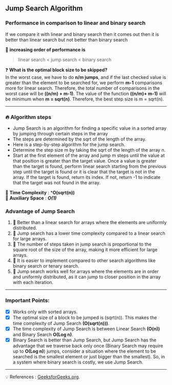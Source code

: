 ## Jump Search Algorithm

### Performance in comparison to linear and binary search <br>
If we compare it with linear and binary search then it comes out then it is better
than linear search but not better than binary search

:anger: **increasing order of performance is**
> linear search < jump search < binary search

:question: **What is the optimal block size to be skipped?** <br>
In the worst case, we have to do **n/m jumps**, and if the last checked 
value is greater than the element to be searched for, we perform **m-1** comparisons
more for linear search. Therefore, the total number of comparisons in the worst
case will be **((n/m) + m-1)**. The value of the function **((n/m)+ m-1)** will
be minimum when **m = sqrt(n)**. Therefore, the best step size is m = sqrt(n).
<br>
***

### :fire: **Algorithm steps**
- Jump Search is an algorithm for finding a specific value in a sorted array by jumping through certain steps in the array
- The steps are determined by the sqrt of the length of the array.
- Here is a step-by-step algorithm for the jump search.
- Determine the step size m by taking the sqrt of the length of the array n.
- Start at the first element of the array and jump m steps until the value at that position is greater than the target value. Once a value is greater than the target is found, perform linear search starting from the previous step until the target is found or it is clear that the target is not in the array. If the target is found, return its index. If not, return -1 to indicate that the target was not found in the array.

:herb: **Time Complexity** : ***O(sqrt(n))** <br>
:seedling: **Auxiliary Space** : ***O(1)***

### Advantage of Jump Search
1. :sunflower: Better than a linear search for arrays where the elements are uniformly distributed.
2. :leaves: Jump search has a lower time complexity compared to a linear search for large arrays.
3. :mushroom: The number of steps taken in jump search is proportional to the square root of the size of the array, making it more efficient for large arrays.
4. :evergreen_tree: It is easier to implement compared to other search algorithms like binary search or tenary search.
5. :seedling: Jump search works well for arrays where the elements are in order and uniformly distributed, as it can jump to closer position in the array with each iteration.

***

### Important Points:
- [x] Works only with sorted arrays.
- [x] The optimal size of a block to be jumped is (sqrt(n)). This makes the time complexity of Jump Search **(O(sqrt(n)))**. <br>
- [x] The time complexity of Jump Search is between Linear Search **(O(n))** and Binary Search **O(Log n)**.
- [x] Binary Search is better than Jump Search, but Jump Search has the advantage that we traverse back only once (Binary Search may require up to **O(Log n)**) jumps, consider a situation where the element to be searched is the smallest element or just bigger than the smallest). So, in a system where binary search is costly, we use Jump Search.

***
:bulb: References : [GeeksforGeeks.org](https://geeksforgeeks.org).


